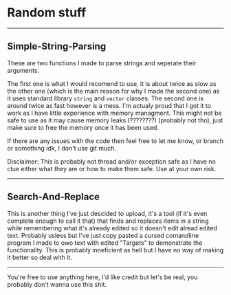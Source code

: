 # Random stuff

***
## Simple-String-Parsing

These are two functions I made to parse strings and seperate their arguments. 

The first one is what I would recomend to use, it is about twice as slow as the other one (which is the main reason for why I made the second one) as it uses standard library  `string` and `vector` classes.
The second one is around twice as fast however is a mess. I'm actualy proud that I got it to work as I have little experience with memory managment. This might not be safe to use as it may cause memory leaks (????????) (probably not tho), just make sure to free the memory once it has been used.

If there are any issues with the code then feel free to let me know, or branch or something idk, I don't use git much.

Disclaimer: This is probably not thread and/or exception safe as I have no clue either what they are or how to make them safe. Use at your own risk.

***
## Search-And-Replace

This is another thing I've just descided to upload, it's a tool (if it's even complete enough to call it that) that finds and replaces items in a string while remembering what it's already edited so it doesn't edit alread edited text. Probably usless but I've just copy pasted a cursed comandline program I made to owo text with edited "Targets" to demonstrate the functionality. This is probably inneficient as hell but I have no way of making it better so deal with it.

***
You're free to use anything here, I'd like credit but let's be real, you probably don't wanna use this shit.
